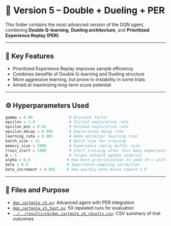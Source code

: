 # 🧠 Version 5 – Double + Dueling + PER

This folder contains the most advanced version of the DQN agent, combining **Double Q-learning**, **Dueling architecture**, and **Prioritized Experience Replay (PER)**.

---

## 📌 Key Features

- Prioritized Experience Replay improves sample efficiency  
- Combines benefits of Double Q-learning and Dueling structure  
- More aggressive learning, but prone to instability in some trials  
- Aimed at maximizing long-term score potential

---

## ⚙️ Hyperparameters Used
```python
gamma = 0.99                # Discount factor  
epsilon = 1.0               # Initial exploration rate  
epsilon_min = 0.01          # Minimum exploration rate  
epsilon_decay = 0.995       # Exploration decay rate  
learning_rate = 0.001       # Adam optimizer learning rate  
batch_size = 32             # Batch size for training  
memory_size = 5000          # Experience replay buffer size  
train_start = 1000          # Start training after this many experiences  
N = 5                       # Target network update interval  
alpha = 0.6                # How much prioritization is used (0 = uniform)
beta = 0.4                 # Importance-sampling correction
beta_increment = 0.001     # How quickly beta moves toward 1.0

```

---

## 📁 Files and Purpose

- [`dqn_cartpole_v5.py`](./dqn_cartpole_v5.py): Advanced agent with PER integration  
- [`dqn_cartpole_v5_test.py`](./dqn_cartpole_v5_test.py): 50 repeated runs for evaluation  
- [`../../results/v5/dqn_cartpole_v5_results.csv`](../../results/v5/dqn_cartpole_v5_results.csv): CSV summary of trial outcomes
